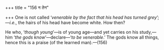 +++
title = "156 न तेन"

+++
One is not called ‘*venerable by the fact that his head has turned
grey*’;—*i.e*., the hairs of his head have become white. How then?

He who, ‘*though young*’—is of young age—and yet carries on his
study,—him ‘*the gods know*’—declare—‘*to be venerable*.’ The gods know
all things, hence this is a praise (of the learned man).—(156)


